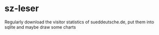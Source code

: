 # sz-leser
Regularly download the visitor statistics of sueddeutsche.de, put them into sqlite and maybe draw some charts

